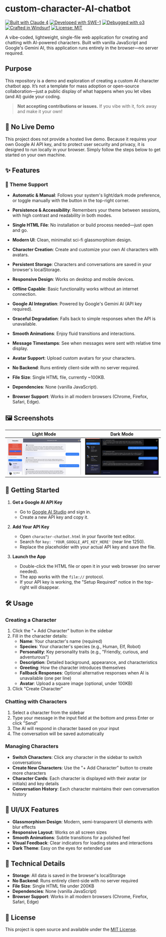 # custom-character-AI-chatbot

[![Built with Claude 4](https://img.shields.io/badge/Built_with-Claude_4-FF7F3F?style=flat&logo=anthropic&logoColor=white)](https://claude.ai)
[![Developed with SWE-1](https://img.shields.io/badge/Developed_with-SWE--1-FF7F3F?style=flat&logo=openai&logoColor=white)](https://openai.com)
[![Debugged with o3](https://img.shields.io/badge/Debugged_with-o3-FF7F3F?style=flat&logo=openai&logoColor=white)](https://openai.com)
[![Crafted in Windsurf](https://img.shields.io/badge/Crafted_in-Windsurf-0084FF?style=flat&logo=windsurf&logoColor=white)](https://windsurf.ai)
[![License: MIT](https://img.shields.io/badge/License-MIT-green.svg)](LICENSE)

A vibe-coded, lightweight, single-file web application for creating and chatting with AI-powered characters. Built with vanilla JavaScript and Google's Gemini AI, this application runs entirely in the browser—no server required.

## Purpose
This repository is a demo and exploration of creating a custom AI character chatbot app. It’s not a template for mass adoption or open-source collaboration—just a public display of what happens when you let vibes (and AI) guide your coding.

> **Not accepting contributions or issues.** If you vibe with it, fork away and make it your own!

## 🚫 No Live Demo
This project does not provide a hosted live demo. Because it requires your own Google AI API key, and to protect user security and privacy, it is designed to run locally in your browser. Simply follow the steps below to get started on your own machine.

## ✨ Features

### 🎨 Theme Support
- **Automatic & Manual**: Follows your system's light/dark mode preference, or toggle manually with the button in the top-right corner.
- **Persistence & Accessibility**: Remembers your theme between sessions, with high contrast and readability in both modes.

- **Single HTML File**: No installation or build process needed—just open and go.
- **Modern UI**: Clean, minimalist sci-fi glassmorphism design.
- **Character Creation**: Create and customize your own AI characters with avatars.
- **Persistent Storage**: Characters and conversations are saved in your browser's localStorage.
- **Responsive Design**: Works on desktop and mobile devices.
- **Offline Capable**: Basic functionality works without an internet connection.
- **Google AI Integration**: Powered by Google's Gemini AI (API key required).
- **Graceful Degradation**: Falls back to simple responses when the API is unavailable.
- **Smooth Animations**: Enjoy fluid transitions and interactions.
- **Message Timestamps**: See when messages were sent with relative time display.
- **Avatar Support**: Upload custom avatars for your characters.
- **No Backend**: Runs entirely client-side with no server required.
- **File Size**: Single HTML file, currently ~100KB.
- **Dependencies**: None (vanilla JavaScript).
- **Browser Support**: Works in all modern browsers (Chrome, Firefox, Safari, Edge).

## 🖼️ Screenshots

| Light Mode | Dark Mode |
|------------|-----------|
| ![Light Mode Screenshot](screenshots/light.png) | ![Dark Mode Screenshot](screenshots/dark.png) |

## 🚀 Getting Started

1. **Get a Google AI API Key**
   - Go to [Google AI Studio](https://makersuite.google.com/app/apikey) and sign in.
   - Create a new API key and copy it.

2. **Add Your API Key**
   - Open `character-chatbot.html` in your favorite text editor.
   - Search for `key: 'YOUR_GOOGLE_API_KEY_HERE'` (near line 1250).
   - Replace the placeholder with your actual API key and save the file.

3. **Launch the App**
   - Double-click the HTML file or open it in your web browser (no server needed).
   - The app works with the `file://` protocol.
   - If your API key is working, the "Setup Required" notice in the top-right will disappear.

## 🛠️ Usage

### Creating a Character
1. Click the "+ Add Character" button in the sidebar
2. Fill in the character details:
   - **Name**: Your character's name (required)
   - **Species**: Your character's species (e.g., Human, Elf, Robot)
   - **Personality**: Key personality traits (e.g., "Friendly, curious, and adventurous")
   - **Description**: Detailed background, appearance, and characteristics
   - **Greeting**: How the character introduces themselves
   - **Fallback Responses**: Optional alternative responses when AI is unavailable (one per line)
   - **Avatar**: Upload a square image (optional, under 100KB)
3. Click "Create Character"

### Chatting with Characters
1. Select a character from the sidebar
2. Type your message in the input field at the bottom and press Enter or click "Send"
3. The AI will respond in character based on your input
4. The conversation will be saved automatically

### Managing Characters
- **Switch Characters**: Click any character in the sidebar to switch conversations
- **Create New Characters**: Use the "+ Add Character" button to create more characters
- **Character Cards**: Each character is displayed with their avatar (or initials) and key details
- **Conversation History**: Each character maintains their own conversation history

## 🎨 UI/UX Features

- **Glassmorphism Design**: Modern, semi-transparent UI elements with blur effects
- **Responsive Layout**: Works on all screen sizes
- **Smooth Animations**: Subtle transitions for a polished feel
- **Visual Feedback**: Clear indicators for loading states and interactions
- **Dark Theme**: Easy on the eyes for extended use

## 🔧 Technical Details

- **Storage**: All data is saved in the browser's localStorage
- **No Backend**: Runs entirely client-side with no server required
- **File Size**: Single HTML file under 200KB
- **Dependencies**: None (vanilla JavaScript)
- **Browser Support**: Works in all modern browsers (Chrome, Firefox, Safari, Edge)

## 📄 License

This project is open source and available under the [MIT License](LICENSE).